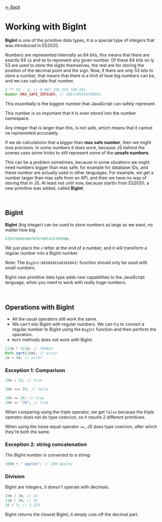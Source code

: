 [&larr; Back](./README.md)

# Working with BigInt

**BigInt** is one of the primitive data types, it is a special type of integers that was introduced in ES2020.

Numbers are represented internally as 64 bits, this means that there are exactly 64 `1`s and `0`s to represent any given number. Of these 64 bits on ly 53 are used to store the digits themselves, the rest are for storing the position of the decimal point and the sign. Now, if there are only 53 bits to store a number, that means that there is a limit of how big numbers can be, and we can calculate that number.

```js
2 ** 53 - 1; // 9_007_199_254_740_991
Number.MAX_SAFE_INTEGER; // 9007199254740991
```

This essentially is the biggest number that JavaScript can safely represent.

This number is so important that it is even stored into the number namespace.

Any integer that is larger than this, is not safe, which means that it cannot ne represented accurately.

If we do calculations that a bigger than **max safe number**, then we might lose precision. In some numbers it does work, because JS behind the scenes uses some tricks to still represent some of the **unsafe numbers**.

This can be a problem sometimes, because in some situations we might need numbers bigger than max safe, for example for database IDs, and these number are actually used in other languages. For example, we get a number larger than max safe from an API, and then we have no way of storing that in JS. At least not until now, because startin from ES2020, a new primitive was added, called **BigInt**.

<br>

## BigInt

**BigInt** (big integer) can be used to store numbers as large as we want, no matter how big.

```js
4356789009807656789543576890n;
```

We just place the `n` letter at the end of a number, and it will transform a regular number into a BigInt number.

Note: The `BigInt(4838430148342043)` function should only be used with small numbers.

BigInt new primitive data type adds new capabilities to the JavaScript language, when you need to work with really huge numbers.

<br>

## Operations with BigInt

- All the usual operators still work the same.
- We can't mix BigInt with regular numbers. We can try to convert a regular number to BigInt using the `BigInt` function and then perform the operation.
- `Math` methods does not work with BigInt.

```js
123n * 321n; // 39483n
Math.sqrt(16n); // error
2n + 5n; // error
```

### Exception 1: Comparison

```js
20n > 15; // true

20n === 20; // false

20n == 20; // true
20n == "20"; // true
```

When comparing using the triple operator, we get `false` because the triple operator does not do type coercion, so it results 2 different primitives.

When using the loose equal operator `==`, JS does type coercion, after which they're both the same.

### Exception 2: string concatenation

_The BigInt number is converted to a string:_

```js
100n + " apples"; // 100 apples
```

### Division

BigInt are integers, it doesn't operate with decimals.

```js
10n / 3n; // 3n
11n / 3n; // 3n
10 / 3; // 3.333
```

BigInt returns the closest BigInt, it simply cuts off the decimal part.

<br>
